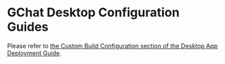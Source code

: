 # GChat Desktop Configuration Guides

Please refer to [the Custom Build Configuration section of the Desktop App Deployment Guide](https://docs.mattermost.com/deployment/desktop-app-deployment.html#custom-build-configuration).
